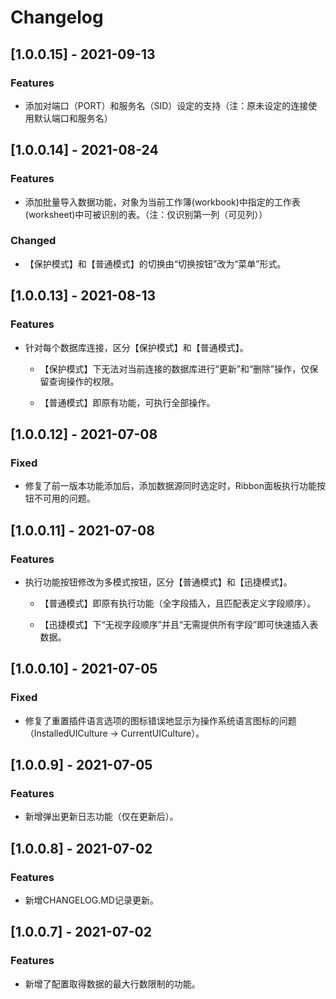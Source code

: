 ﻿# Changelog

## [1.0.0.15] - 2021-09-13

### Features

* 添加对端口（PORT）和服务名（SID）设定的支持（注：原未设定的连接使用默认端口和服务名）

## [1.0.0.14] - 2021-08-24

### Features

* 添加批量导入数据功能，对象为当前工作簿(workbook)中指定的工作表(worksheet)中可被识别的表。（注：仅识别第一列（可见列））

### Changed

* 【保护模式】和【普通模式】的切换由“切换按钮”改为“菜单”形式。

## [1.0.0.13] - 2021-08-13

### Features

* 针对每个数据库连接，区分【保护模式】和【普通模式】。

  * 【保护模式】下无法对当前连接的数据库进行“更新”和“删除”操作，仅保留查询操作的权限。

  * 【普通模式】即原有功能，可执行全部操作。

## [1.0.0.12] - 2021-07-08

### Fixed

* 修复了前一版本功能添加后，添加数据源同时选定时，Ribbon面板执行功能按钮不可用的问题。

## [1.0.0.11] - 2021-07-08

### Features

* 执行功能按钮修改为多模式按钮，区分【普通模式】和【迅捷模式】。

  * 【普通模式】即原有执行功能（全字段插入，且匹配表定义字段顺序）。

  * 【迅捷模式】下“无视字段顺序”并且“无需提供所有字段”即可快速插入表数据。

## [1.0.0.10] - 2021-07-05

### Fixed

* 修复了重置插件语言选项的图标错误地显示为操作系统语言图标的问题（InstalledUICulture -> CurrentUICulture）。

## [1.0.0.9] - 2021-07-05

### Features

* 新增弹出更新日志功能（仅在更新后）。

## [1.0.0.8] - 2021-07-02

### Features

* 新增CHANGELOG.MD记录更新。

## [1.0.0.7] - 2021-07-02

### Features

* 新增了配置取得数据的最大行数限制的功能。
